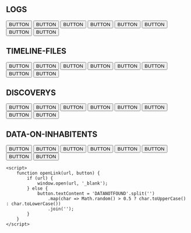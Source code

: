 <html lang="en">
<head>
    <meta charset="UTF-8">
    <meta name="viewport" content="width=device-width, initial-scale=1.0">
    <title>Glitchy Interface</title>
    <link rel="stylesheet" href="styles.css">
</head>
<body>
    <div class="container">
        <div class="section">
            <h2>LOGS</h2>
            <div class="button-row">
                <button onclick="openLink('https://scratch.mit.edu/projects/1061726554/', this)">BUTTON</button>
                <button onclick="openLink('', this)">BUTTON</button>
                <button onclick="openLink('', this)">BUTTON</button>
                <button onclick="openLink('', this)">BUTTON</button>
                <button onclick="openLink('', this)">BUTTON</button>
                <button onclick="openLink('', this)">BUTTON</button>
                <button onclick="openLink('', this)">BUTTON</button>
                <button onclick="openLink('', this)">BUTTON</button>
            </div>
        </div>
        <div class="section">
            <h2>TIMELINE-FILES</h2>
            <div class="button-row">
                <button onclick="openLink('', this)">BUTTON</button>
                <button onclick="openLink('', this)">BUTTON</button>
                <button onclick="openLink('', this)">BUTTON</button>
                <button onclick="openLink('', this)">BUTTON</button>
                <button onclick="openLink('', this)">BUTTON</button>
                <button onclick="openLink('', this)">BUTTON</button>
                <button onclick="openLink('', this)">BUTTON</button>
                <button onclick="openLink('', this)">BUTTON</button>
            </div>
        </div>
        <div class="section">
            <h2>DISCOVERYS</h2>
            <div class="button-row">
                <button onclick="openLink('', this)">BUTTON</button>
                <button onclick="openLink('', this)">BUTTON</button>
                <button onclick="openLink('', this)">BUTTON</button>
                <button onclick="openLink('', this)">BUTTON</button>
                <button onclick="openLink('', this)">BUTTON</button>
                <button onclick="openLink('', this)">BUTTON</button>
                <button onclick="openLink('', this)">BUTTON</button>
                <button onclick="openLink('', this)">BUTTON</button>
            </div>
        </div>
        <div class="section">
            <h2>DATA-ON-INHABITENTS</h2>
            <div class="button-row">
                <button onclick="openLink('', this)">BUTTON</button>
                <button onclick="openLink('', this)">BUTTON</button>
                <button onclick="openLink('', this)">BUTTON</button>
                <button onclick="openLink('', this)">BUTTON</button>
                <button onclick="openLink('', this)">BUTTON</button>
                <button onclick="openLink('', this)">BUTTON</button>
                <button onclick="openLink('', this)">BUTTON</button>
                <button onclick="openLink('', this)">BUTTON</button>
            </div>
        </div>
    </div>

    <script>
        function openLink(url, button) {
            if (url) {
                window.open(url, '_blank');
            } else {
                button.textContent = 'DATANOTFOUND'.split('')
                    .map(char => Math.random() > 0.5 ? char.toUpperCase() : char.toLowerCase())
                    .join('');
            }
        }
    </script>
</body>
</html>
